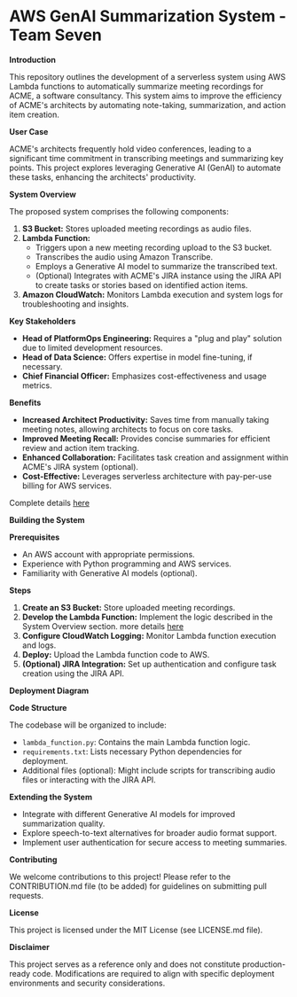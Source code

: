 # AWS GenAI Summarization System - Team Seven

**Introduction**

This repository outlines the development of a serverless system using AWS Lambda functions to automatically summarize meeting recordings for ACME, a software consultancy. This system aims to improve the efficiency of ACME's architects by automating note-taking, summarization, and action item creation.

**User Case**

ACME's architects frequently hold video conferences, leading to a significant time commitment in transcribing meetings and summarizing key points. This project explores leveraging Generative AI (GenAI) to automate these tasks, enhancing the architects' productivity.

**System Overview**

The proposed system comprises the following components:

1. **S3 Bucket:** Stores uploaded meeting recordings as audio files.
2. **Lambda Function:**
   - Triggers upon a new meeting recording upload to the S3 bucket.
   - Transcribes the audio using Amazon Transcribe.
   - Employs a Generative AI model to summarize the transcribed text.
   - (Optional) Integrates with ACME's JIRA instance using the JIRA API to create tasks or stories based on identified action items.
3. **Amazon CloudWatch:** Monitors Lambda execution and system logs for troubleshooting and insights.

**Key Stakeholders**

- **Head of PlatformOps Engineering:** Requires a "plug and play" solution due to limited development resources.
- **Head of Data Science:** Offers expertise in model fine-tuning, if necessary.
- **Chief Financial Officer:** Emphasizes cost-effectiveness and usage metrics.

**Benefits**

- **Increased Architect Productivity:** Saves time from manually taking meeting notes, allowing architects to focus on core tasks.
- **Improved Meeting Recall:** Provides concise summaries for efficient review and action item tracking.
- **Enhanced Collaboration:** Facilitates task creation and assignment within ACME's JIRA system (optional).
- **Cost-Effective:** Leverages serverless architecture with pay-per-use billing for AWS services.


Complete details [here](case.md)

**Building the System**

**Prerequisites**

- An AWS account with appropriate permissions.
- Experience with Python programming and AWS services.
- Familiarity with Generative AI models (optional).

**Steps**

1. **Create an S3 Bucket:** Store uploaded meeting recordings.
2. **Develop the Lambda Function:** Implement the logic described in the System Overview section. more details [here](setup.md)
3. **Configure CloudWatch Logging:** Monitor Lambda function execution and logs.
4. **Deploy:** Upload the Lambda function code to AWS.
5. **(Optional) JIRA Integration:** Set up authentication and configure task creation using the JIRA API.

**Deployment Diagram**


**Code Structure**

The codebase will be organized to include:

- `lambda_function.py`: Contains the main Lambda function logic.
- `requirements.txt`: Lists necessary Python dependencies for deployment.
- Additional files (optional): Might include scripts for transcribing audio files or interacting with the JIRA API.

**Extending the System**

- Integrate with different Generative AI models for improved summarization quality.
- Explore speech-to-text alternatives for broader audio format support.
- Implement user authentication for secure access to meeting summaries.

**Contributing**

We welcome contributions to this project! Please refer to the CONTRIBUTION.md file (to be added) for guidelines on submitting pull requests.

**License**

This project is licensed under the MIT License (see LICENSE.md file).

**Disclaimer**

This project serves as a reference only and does not constitute production-ready code. Modifications are required to align with specific deployment environments and security considerations.













